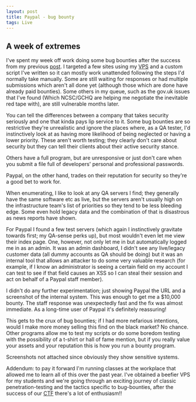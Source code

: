 ```yaml
---
layout: post
title: Paypal - bug bounty
tags: Live
---
```

## A week of extremes

I've spent my week off work doing some bug bounties after the success from my previous [post](http://alickgardiner.com/thelevelup-subdomain/). I targeted a few sites using my [VPS](http://alickgardiner.com/Onehost-cloud/) and a custom script I've written so it can mostly work unattended following the steps I'd normally take manually. Some are still waiting for responses or had multiple submissions which aren't all done yet (although those which are done have already paid bounties). Some others in my queue, such as the gov.uk issues that I've found (Which NCSC/GCHQ are helping me negotiate the inevitable red tape with), are still vulnerable months later.

You can tell the differences between a company that takes security seriously and one that kinda pays lip service to it. Some bug bounties are so restrictive they're unrealistic and ignore the places where, as a QA tester, I'd instinctively look at as having more likelihood of being neglected or having a lower priority. These aren't worth testing; they clearly don't care about security but they can tell their clients about their active security stance.

Others have a full program, but are unresponsive or just don't care when you submit a file full of developers' personal and professional passwords.

Paypal, on the other hand, trades on their reputation for security so they're a good bet to work for.

When enumerating, I like to look at any QA servers I find; they generally have the same software etc as live, but the servers aren't usually high on the infrastructure team's list of priorities so they tend to be less bleeding edge. Some even hold legacy data and the combination of that is disastrous as news reports have shown.

For Paypal I found a few test servers (which again I instinctively gravitate towards first; my QA-sense perks up), but most wouldn't even let me view their index page. One, however, not only let me in but automatically logged me in as an admin. It was an admin dashboard, I didn't see any live/legacy customer data (all dummy accounts as QA should be doing) but it was an internal tool that allows an attacker to do some very valuable research (for example, if I know an administrator is seeing a certain field on my account I can test to see if that field causes an XSS so I can steal their session and act on behalf of a Paypal staff member).

I didn't do any further experimentation; just showing Paypal the URL and a screenshot of the internal system. This was enough to get me a $10,000 bounty. The staff response was unexpectedly fast and the fix was almost immediate. As a long-time user of Paypal it's definitely reassuring!

This gets to the crux of bug bounties; if I had more nefarious intentions, would I make more money selling this find on the black market? No chance. Other programs allow me to test my scripts or do some boredom testing with the possibility of a t-shirt or hall of fame mention, but if you really value your assets and your reputation this is how you run a bounty program.

Screenshots not attached since obviously they show sensitive systems.

Addendum: to pay it forward I'm running classes at the workplace that allowed me to learn all of this over the past year. I've obtained a beefier VPS for my students and we're going through an exciting journey of classic penetration-testing and the tactics specific to bug-bounties, after the success of our [CTF](http://alickgardiner.com/Owasp-CTF/) there's a lot of enthusiasm!!
